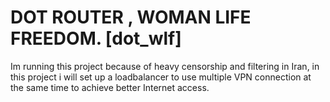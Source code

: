 # DOT ROUTER , WOMAN LIFE FREEDOM. [dot_wlf]

Im running this project because of heavy censorship and filtering in Iran, in this project i will set up a loadbalancer to use multiple VPN connection at the same time to achieve better Internet access.
